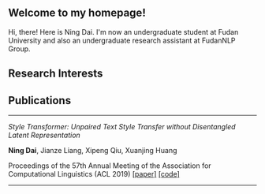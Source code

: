 ## Welcome to my homepage!

Hi, there! Here is Ning Dai. I'm now an undergraduate student at Fudan University and also an undergraduate research assistant at FudanNLP Group. 





## Research Interests





## Publications

------

*Style Transformer:  Unpaired Text Style Transfer without Disentangled Latent Representation*

**Ning Dai**, Jianze Liang, Xipeng Qiu, Xuanjing Huang

Proceedings of the 57th Annual Meeting of the Association for Computational Linguistics (ACL 2019) [[paper]](https://www.aclweb.org/anthology/P19-1601.pdf ) [[code]](https://github.com/fastnlp/style-transformer ) 

------

